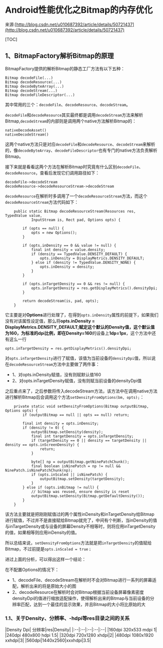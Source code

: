# Android性能优化之Bitmap的内存优化
来源:[http://blog.csdn.net/u010687392/article/details/50721437](http://blog.csdn.net/u010687392/article/details/50721437)

[TOC]

## 1、BitmapFactory解析Bitmap的原理

BitmapFactory提供的解析Bitmap的静态工厂方法有以下五种：

```
Bitmap decodeFile(...)
Bitmap decodeResource(...)
Bitmap decodeByteArray(...)
Bitmap decodeStream(...)
Bitmap decodeFileDescriptor(...)
```

其中常用的三个：`decodeFile`、`decodeResource`、`decodeStream`。 

`decodeFile`和`decodeResource`其实最终都是调用`decodeStream`方法来解析Bitmap,`decodeStream`的内部则是调用两个native方法解析Bitmap的：

```
nativeDecodeAsset()
nativeDecodeStream()
```

这两个native方法只是对应`decodeFile`和`decodeResource`、`decodeStream`来解析的，像`decodeByteArray`、`decodeFileDescriptor`也有专门的native方法负责解析Bitmap。

接下来就是看看这两个方法在解析Bitmap时究竟有什么区别`decodeFile`、`decodeResource`，查看后发现它们调用路径如下：

```
decodeFile->decodeStream 
decodeResource->decodeResourceStream->decodeStream
```

`decodeResource`在解析时多调用了一个`decodeResourceStream`方法，而这个`decodeResourceStream`方法代码如下：

```
    public static Bitmap decodeResourceStream(Resources res, TypedValue value,
            InputStream is, Rect pad, Options opts) {

        if (opts == null) {
            opts = new Options();
        }

        if (opts.inDensity == 0 && value != null) {
            final int density = value.density;
            if (density == TypedValue.DENSITY_DEFAULT) {
                opts.inDensity = DisplayMetrics.DENSITY_DEFAULT;
            } else if (density != TypedValue.DENSITY_NONE) {
                opts.inDensity = density;
            }
        }

        if (opts.inTargetDensity == 0 && res != null) {
            opts.inTargetDensity = res.getDisplayMetrics().densityDpi;
        }

        return decodeStream(is, pad, opts);
    }
```

它主要是对**Options**进行处理了，在得到`opts.inDensity`属性的前提下，如果我们没有对该属性设定值，那么将**opts.inDensity = DisplayMetrics.DENSITY_DEFAULT;**赋定这个默认的Density值，这个默认值为160，为标准的dpi比例，即在**Density=160**的设备上**1dp=1px**，这个方法中还有这么一行

```
opts.inTargetDensity = res.getDisplayMetrics().densityDpi;
```

对`opts.inTargetDensity`进行了赋值，该值为当前设备的`densityDpi`值，所以说在`decodeResourceStream`方法中主要做了两件事：

* 1、对opts.inDensity赋值，没有则赋默认值160 
* 2、对opts.inTargetDensity赋值，没有则赋当前设备的densityDpi值

之后重点来了，之后参数将传入decodeStream方法，该方法中在调用native方法进行解析Bitmap后会调用这个方法`setDensityFromOptions(bm, opts);`：

```
    private static void setDensityFromOptions(Bitmap outputBitmap, Options opts) {
        if (outputBitmap == null || opts == null) return;

        final int density = opts.inDensity;
        if (density != 0) {
            outputBitmap.setDensity(density);
            final int targetDensity = opts.inTargetDensity;
            if (targetDensity == 0 || density == targetDensity || density == opts.inScreenDensity) {
                return;
            }

            byte[] np = outputBitmap.getNinePatchChunk();
            final boolean isNinePatch = np != null && NinePatch.isNinePatchChunk(np);
            if (opts.inScaled || isNinePatch) {
                outputBitmap.setDensity(targetDensity);
            }
        } else if (opts.inBitmap != null) {
            // bitmap was reused, ensure density is reset
            outputBitmap.setDensity(Bitmap.getDefaultDensity());
        }
    }
```

该方法主要就是把刚刚赋值过的两个属性inDensity和inTargetDensity给Bitmap进行赋值，不过并不是直接赋给Bitmap就完了，中间有个判断，当inDensity的值与inTargetDensity或与设备的屏幕Density不相等时，则将应用inTargetDensity的值，如果相等则应用inDensity的值。

所以总结来说，`setDensityFromOptions`方法就是把`inTargetDensity`的值赋给Bitmap，不过前提是`opts.inScaled = true；`

进过上面的分析，可以得出这样一个结论：

在不配置Options的情况下： 

* 1、decodeFile、decodeStream在解析时不会对Bitmap进行一系列的屏幕适配，解析出来的将是原始大小的图 
* 2、decodeResource在解析时会对Bitmap根据当前设备屏幕像素密度densityDpi的值进行缩放适配操作，使得解析出来的Bitmap与当前设备的分辨率匹配，达到一个最佳的显示效果，并且Bitmap的大小将比原始的大
### 1.1、关于Density、分辨率、-hdpi等res目录之间的关系

|Density Dpi|	分辨率|res|Density|
|:--|:--|:--|:--|:--|
|160dpi	320x533	mdpi	1|
|240dpi	480x800	hdpi	1.5|
|320dpi	720x1280	xhdpi|2|
|480dpi	1080x1920	xxhdpi|3|
|560dpi|1440x2560|xxxhdpi|3.5|